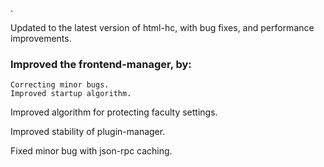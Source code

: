 .


Updated to the latest version of html-hc, with bug fixes, and performance improvements.


### Improved the frontend-manager, by:
    Correcting minor bugs.
    Improved startup algorithm.


Improved algorithm for protecting faculty settings.

Improved stability of plugin-manager.

Fixed minor bug with json-rpc caching.


